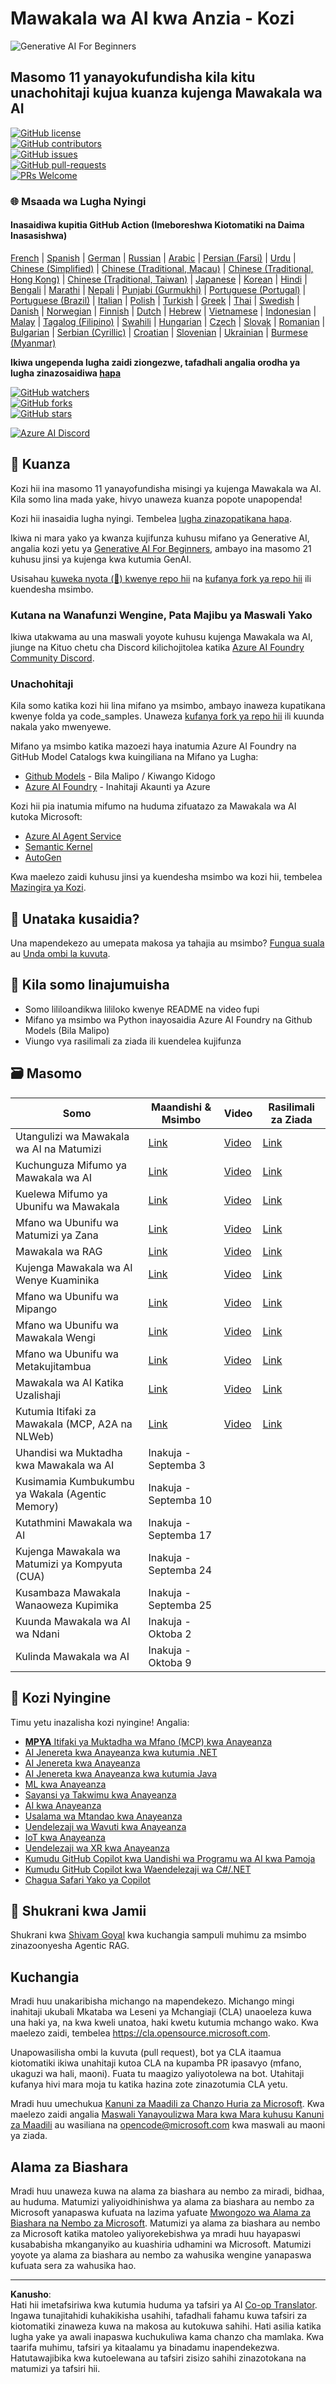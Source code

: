 <!--
CO_OP_TRANSLATOR_METADATA:
{
  "original_hash": "4177db6b3602dfa8c609d78df1f0f21b",
  "translation_date": "2025-08-29T19:46:46+00:00",
  "source_file": "README.md",
  "language_code": "sw"
}
-->
# Mawakala wa AI kwa Anzia - Kozi

![Generative AI For Beginners](../../translated_images/repo-thumbnailv2.06f4a48036fde647f6ba4eb19f5651babe59bb30e972748afb349e47725d7601.sw.png)

## Masomo 11 yanayokufundisha kila kitu unachohitaji kujua kuanza kujenga Mawakala wa AI

[![GitHub license](https://img.shields.io/github/license/microsoft/ai-agents-for-beginners.svg)](https://github.com/microsoft/ai-agents-for-beginners/blob/master/LICENSE?WT.mc_id=academic-105485-koreyst)  
[![GitHub contributors](https://img.shields.io/github/contributors/microsoft/ai-agents-for-beginners.svg)](https://GitHub.com/microsoft/ai-agents-for-beginners/graphs/contributors/?WT.mc_id=academic-105485-koreyst)  
[![GitHub issues](https://img.shields.io/github/issues/microsoft/ai-agents-for-beginners.svg)](https://GitHub.com/microsoft/ai-agents-for-beginners/issues/?WT.mc_id=academic-105485-koreyst)  
[![GitHub pull-requests](https://img.shields.io/github/issues-pr/microsoft/ai-agents-for-beginners.svg)](https://GitHub.com/microsoft/ai-agents-for-beginners/pulls/?WT.mc_id=academic-105485-koreyst)  
[![PRs Welcome](https://img.shields.io/badge/PRs-welcome-brightgreen.svg?style=flat-square)](http://makeapullrequest.com?WT.mc_id=academic-105485-koreyst)  

### 🌐 Msaada wa Lugha Nyingi

#### Inasaidiwa kupitia GitHub Action (Imeboreshwa Kiotomatiki na Daima Inasasishwa)

[French](../fr/README.md) | [Spanish](../es/README.md) | [German](../de/README.md) | [Russian](../ru/README.md) | [Arabic](../ar/README.md) | [Persian (Farsi)](../fa/README.md) | [Urdu](../ur/README.md) | [Chinese (Simplified)](../zh/README.md) | [Chinese (Traditional, Macau)](../mo/README.md) | [Chinese (Traditional, Hong Kong)](../hk/README.md) | [Chinese (Traditional, Taiwan)](../tw/README.md) | [Japanese](../ja/README.md) | [Korean](../ko/README.md) | [Hindi](../hi/README.md) | [Bengali](../bn/README.md) | [Marathi](../mr/README.md) | [Nepali](../ne/README.md) | [Punjabi (Gurmukhi)](../pa/README.md) | [Portuguese (Portugal)](../pt/README.md) | [Portuguese (Brazil)](../br/README.md) | [Italian](../it/README.md) | [Polish](../pl/README.md) | [Turkish](../tr/README.md) | [Greek](../el/README.md) | [Thai](../th/README.md) | [Swedish](../sv/README.md) | [Danish](../da/README.md) | [Norwegian](../no/README.md) | [Finnish](../fi/README.md) | [Dutch](../nl/README.md) | [Hebrew](../he/README.md) | [Vietnamese](../vi/README.md) | [Indonesian](../id/README.md) | [Malay](../ms/README.md) | [Tagalog (Filipino)](../tl/README.md) | [Swahili](./README.md) | [Hungarian](../hu/README.md) | [Czech](../cs/README.md) | [Slovak](../sk/README.md) | [Romanian](../ro/README.md) | [Bulgarian](../bg/README.md) | [Serbian (Cyrillic)](../sr/README.md) | [Croatian](../hr/README.md) | [Slovenian](../sl/README.md) | [Ukrainian](../uk/README.md) | [Burmese (Myanmar)](../my/README.md)

**Ikiwa ungependa lugha zaidi ziongezwe, tafadhali angalia orodha ya lugha zinazosaidiwa [hapa](https://github.com/Azure/co-op-translator/blob/main/getting_started/supported-languages.md)**

[![GitHub watchers](https://img.shields.io/github/watchers/microsoft/ai-agents-for-beginners.svg?style=social&label=Watch)](https://GitHub.com/microsoft/ai-agents-for-beginners/watchers/?WT.mc_id=academic-105485-koreyst)  
[![GitHub forks](https://img.shields.io/github/forks/microsoft/ai-agents-for-beginners.svg?style=social&label=Fork)](https://GitHub.com/microsoft/ai-agents-for-beginners/network/?WT.mc_id=academic-105485-koreyst)  
[![GitHub stars](https://img.shields.io/github/stars/microsoft/ai-agents-for-beginners.svg?style=social&label=Star)](https://GitHub.com/microsoft/ai-agents-for-beginners/stargazers/?WT.mc_id=academic-105485-koreyst)  

[![Azure AI Discord](https://dcbadge.limes.pink/api/server/kzRShWzttr)](https://discord.gg/kzRShWzttr)

## 🌱 Kuanza

Kozi hii ina masomo 11 yanayofundisha misingi ya kujenga Mawakala wa AI. Kila somo lina mada yake, hivyo unaweza kuanza popote unapopenda!

Kozi hii inasaidia lugha nyingi. Tembelea [lugha zinazopatikana hapa](../..).  

Ikiwa ni mara yako ya kwanza kujifunza kuhusu mifano ya Generative AI, angalia kozi yetu ya [Generative AI For Beginners](https://aka.ms/genai-beginners), ambayo ina masomo 21 kuhusu jinsi ya kujenga kwa kutumia GenAI.

Usisahau [kuweka nyota (🌟) kwenye repo hii](https://docs.github.com/en/get-started/exploring-projects-on-github/saving-repositories-with-stars?WT.mc_id=academic-105485-koreyst) na [kufanya fork ya repo hii](https://github.com/microsoft/ai-agents-for-beginners/fork) ili kuendesha msimbo.

### Kutana na Wanafunzi Wengine, Pata Majibu ya Maswali Yako

Ikiwa utakwama au una maswali yoyote kuhusu kujenga Mawakala wa AI, jiunge na Kituo chetu cha Discord kilichojitolea katika [Azure AI Foundry Community Discord](https://aka.ms/ai-agents/discord).

### Unachohitaji

Kila somo katika kozi hii lina mifano ya msimbo, ambayo inaweza kupatikana kwenye folda ya code_samples. Unaweza [kufanya fork ya repo hii](https://github.com/microsoft/ai-agents-for-beginners/fork) ili kuunda nakala yako mwenyewe.  

Mifano ya msimbo katika mazoezi haya inatumia Azure AI Foundry na GitHub Model Catalogs kwa kuingiliana na Mifano ya Lugha:

- [Github Models](https://aka.ms/ai-agents-beginners/github-models) - Bila Malipo / Kiwango Kidogo  
- [Azure AI Foundry](https://aka.ms/ai-agents-beginners/ai-foundry) - Inahitaji Akaunti ya Azure  

Kozi hii pia inatumia mifumo na huduma zifuatazo za Mawakala wa AI kutoka Microsoft:

- [Azure AI Agent Service](https://aka.ms/ai-agents-beginners/ai-agent-service)  
- [Semantic Kernel](https://aka.ms/ai-agents-beginners/semantic-kernel)  
- [AutoGen](https://aka.ms/ai-agents/autogen)  

Kwa maelezo zaidi kuhusu jinsi ya kuendesha msimbo wa kozi hii, tembelea [Mazingira ya Kozi](./00-course-setup/README.md).

## 🙏 Unataka kusaidia?

Una mapendekezo au umepata makosa ya tahajia au msimbo? [Fungua suala](https://github.com/microsoft/ai-agents-for-beginners/issues?WT.mc_id=academic-105485-koreyst) au [Unda ombi la kuvuta](https://github.com/microsoft/ai-agents-for-beginners/pulls?WT.mc_id=academic-105485-koreyst).

## 📂 Kila somo linajumuisha

- Somo lililoandikwa lililoko kwenye README na video fupi  
- Mifano ya msimbo wa Python inayosaidia Azure AI Foundry na Github Models (Bila Malipo)  
- Viungo vya rasilimali za ziada ili kuendelea kujifunza  

## 🗃️ Masomo

| **Somo**                                    | **Maandishi & Msimbo**                            | **Video**                                                  | **Rasilimali za Ziada**                                                              |
|---------------------------------------------|---------------------------------------------------|------------------------------------------------------------|-------------------------------------------------------------------------------------|
| Utangulizi wa Mawakala wa AI na Matumizi    | [Link](./01-intro-to-ai-agents/README.md)         | [Video](https://youtu.be/3zgm60bXmQk?si=z8QygFvYQv-9WtO1)  | [Link](https://aka.ms/ai-agents-beginners/collection?WT.mc_id=academic-105485-koreyst) |
| Kuchunguza Mifumo ya Mawakala wa AI         | [Link](./02-explore-agentic-frameworks/README.md) | [Video](https://youtu.be/ODwF-EZo_O8?si=Vawth4hzVaHv-u0H)  | [Link](https://aka.ms/ai-agents-beginners/collection?WT.mc_id=academic-105485-koreyst) |
| Kuelewa Mifumo ya Ubunifu wa Mawakala       | [Link](./03-agentic-design-patterns/README.md)    | [Video](https://youtu.be/m9lM8qqoOEA?si=BIzHwzstTPL8o9GF)  | [Link](https://aka.ms/ai-agents-beginners/collection?WT.mc_id=academic-105485-koreyst) |
| Mfano wa Ubunifu wa Matumizi ya Zana        | [Link](./04-tool-use/README.md)                   | [Video](https://youtu.be/vieRiPRx-gI?si=2z6O2Xu2cu_Jz46N)  | [Link](https://aka.ms/ai-agents-beginners/collection?WT.mc_id=academic-105485-koreyst) |
| Mawakala wa RAG                             | [Link](./05-agentic-rag/README.md)                | [Video](https://youtu.be/WcjAARvdL7I?si=gKPWsQpKiIlDH9A3)  | [Link](https://aka.ms/ai-agents-beginners/collection?WT.mc_id=academic-105485-koreyst) |
| Kujenga Mawakala wa AI Wenye Kuaminika      | [Link](./06-building-trustworthy-agents/README.md)| [Video](https://youtu.be/iZKkMEGBCUQ?si=jZjpiMnGFOE9L8OK)  | [Link](https://aka.ms/ai-agents-beginners/collection?WT.mc_id=academic-105485-koreyst) |
| Mfano wa Ubunifu wa Mipango                 | [Link](./07-planning-design/README.md)            | [Video](https://youtu.be/kPfJ2BrBCMY?si=6SC_iv_E5-mzucnC)  | [Link](https://aka.ms/ai-agents-beginners/collection?WT.mc_id=academic-105485-koreyst) |
| Mfano wa Ubunifu wa Mawakala Wengi          | [Link](./08-multi-agent/README.md)                | [Video](https://youtu.be/V6HpE9hZEx0?si=rMgDhEu7wXo2uo6g)  | [Link](https://aka.ms/ai-agents-beginners/collection?WT.mc_id=academic-105485-koreyst) |
| Mfano wa Ubunifu wa Metakujitambua          | [Link](./09-metacognition/README.md)              | [Video](https://youtu.be/His9R6gw6Ec?si=8gck6vvdSNCt6OcF)  | [Link](https://aka.ms/ai-agents-beginners/collection?WT.mc_id=academic-105485-koreyst) |
| Mawakala wa AI Katika Uzalishaji            | [Link](./10-ai-agents-production/README.md)       | [Video](https://youtu.be/l4TP6IyJxmQ?si=31dnhexRo6yLRJDl)  | [Link](https://aka.ms/ai-agents-beginners/collection?WT.mc_id=academic-105485-koreyst) |
| Kutumia Itifaki za Mawakala (MCP, A2A na NLWeb) | [Link](./11-agentic-protocols/README.md)          | [Video](https://youtu.be/X-Dh9R3Opn8)                      | [Link](https://aka.ms/ai-agents-beginners/collection?WT.mc_id=academic-105485-koreyst) |
| Uhandisi wa Muktadha kwa Mawakala wa AI     | Inakuja - Septemba 3                               |                                                            |                                                                                     |
| Kusimamia Kumbukumbu ya Wakala (Agentic Memory) | Inakuja - Septemba 10                              |                                                            |                                                                                        |
| Kutathmini Mawakala wa AI                       | Inakuja - Septemba 17                              |                                                            |                                                                                        |
| Kujenga Mawakala wa Matumizi ya Kompyuta (CUA)  | Inakuja - Septemba 24                              |                                                            |                                                                                        |
| Kusambaza Mawakala Wanaoweza Kupimika           | Inakuja - Septemba 25                              |                                                            |                                                                                        |
| Kuunda Mawakala wa AI wa Ndani                 | Inakuja - Oktoba 2                                 |                                                            |                                                                                        |
| Kulinda Mawakala wa AI                         | Inakuja - Oktoba 9                                 |                                                            |                                                                                        |

## 🎒 Kozi Nyingine

Timu yetu inazalisha kozi nyingine! Angalia:

- [**MPYA** Itifaki ya Muktadha wa Mfano (MCP) kwa Anayeanza](https://github.com/microsoft/mcp-for-beginners?WT.mc_id=academic-105485-koreyst)
- [AI Jenereta kwa Anayeanza kwa kutumia .NET](https://github.com/microsoft/Generative-AI-for-beginners-dotnet?WT.mc_id=academic-105485-koreyst)
- [AI Jenereta kwa Anayeanza](https://github.com/microsoft/generative-ai-for-beginners?WT.mc_id=academic-105485-koreyst)
- [AI Jenereta kwa Anayeanza kwa kutumia Java](https://github.com/microsoft/generative-ai-for-beginners-java?WT.mc_id=academic-105485-koreyst)
- [ML kwa Anayeanza](https://aka.ms/ml-beginners?WT.mc_id=academic-105485-koreyst)
- [Sayansi ya Takwimu kwa Anayeanza](https://aka.ms/datascience-beginners?WT.mc_id=academic-105485-koreyst)
- [AI kwa Anayeanza](https://aka.ms/ai-beginners?WT.mc_id=academic-105485-koreyst)
- [Usalama wa Mtandao kwa Anayeanza](https://github.com/microsoft/Security-101??WT.mc_id=academic-96948-sayoung)
- [Uendelezaji wa Wavuti kwa Anayeanza](https://aka.ms/webdev-beginners?WT.mc_id=academic-105485-koreyst)
- [IoT kwa Anayeanza](https://aka.ms/iot-beginners?WT.mc_id=academic-105485-koreyst)
- [Uendelezaji wa XR kwa Anayeanza](https://github.com/microsoft/xr-development-for-beginners?WT.mc_id=academic-105485-koreyst)
- [Kumudu GitHub Copilot kwa Uandishi wa Programu wa AI kwa Pamoja](https://aka.ms/GitHubCopilotAI?WT.mc_id=academic-105485-koreyst)
- [Kumudu GitHub Copilot kwa Waendelezaji wa C#/.NET](https://github.com/microsoft/mastering-github-copilot-for-dotnet-csharp-developers?WT.mc_id=academic-105485-koreyst)
- [Chagua Safari Yako ya Copilot](https://github.com/microsoft/CopilotAdventures?WT.mc_id=academic-105485-koreyst)

## 🌟 Shukrani kwa Jamii

Shukrani kwa [Shivam Goyal](https://www.linkedin.com/in/shivam2003/) kwa kuchangia sampuli muhimu za msimbo zinazoonyesha Agentic RAG. 

## Kuchangia

Mradi huu unakaribisha michango na mapendekezo. Michango mingi inahitaji ukubali Mkataba wa Leseni ya Mchangiaji (CLA) unaoeleza kuwa una haki ya, na kwa kweli unatoa, haki kwetu kutumia mchango wako. Kwa maelezo zaidi, tembelea 
<https://cla.opensource.microsoft.com>.

Unapowasilisha ombi la kuvuta (pull request), bot ya CLA itaamua kiotomatiki ikiwa unahitaji kutoa CLA na kupamba PR ipasavyo (mfano, ukaguzi wa hali, maoni). Fuata tu maagizo yaliyotolewa na bot. Utahitaji kufanya hivi mara moja tu katika hazina zote zinazotumia CLA yetu.

Mradi huu umechukua [Kanuni za Maadili za Chanzo Huria za Microsoft](https://opensource.microsoft.com/codeofconduct/).
Kwa maelezo zaidi angalia [Maswali Yanayoulizwa Mara kwa Mara kuhusu Kanuni za Maadili](https://opensource.microsoft.com/codeofconduct/faq/) au
wasiliana na [opencode@microsoft.com](mailto:opencode@microsoft.com) kwa maswali au maoni ya ziada.

## Alama za Biashara

Mradi huu unaweza kuwa na alama za biashara au nembo za miradi, bidhaa, au huduma. Matumizi yaliyoidhinishwa ya alama za biashara au nembo za Microsoft yanapaswa kufuata na lazima yafuate
[Mwongozo wa Alama za Biashara na Nembo za Microsoft](https://www.microsoft.com/legal/intellectualproperty/trademarks/usage/general).
Matumizi ya alama za biashara au nembo za Microsoft katika matoleo yaliyorekebishwa ya mradi huu hayapaswi kusababisha mkanganyiko au kuashiria udhamini wa Microsoft.
Matumizi yoyote ya alama za biashara au nembo za wahusika wengine yanapaswa kufuata sera za wahusika hao.

---

**Kanusho**:  
Hati hii imetafsiriwa kwa kutumia huduma ya tafsiri ya AI [Co-op Translator](https://github.com/Azure/co-op-translator). Ingawa tunajitahidi kuhakikisha usahihi, tafadhali fahamu kuwa tafsiri za kiotomatiki zinaweza kuwa na makosa au kutokuwa sahihi. Hati asilia katika lugha yake ya awali inapaswa kuchukuliwa kama chanzo cha mamlaka. Kwa taarifa muhimu, tafsiri ya kitaalamu ya binadamu inapendekezwa. Hatutawajibika kwa kutoelewana au tafsiri zisizo sahihi zinazotokana na matumizi ya tafsiri hii.
